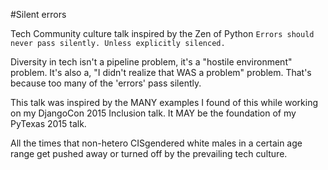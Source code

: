 #Silent errors

Tech Community culture talk inspired by the Zen of Python
`Errors should never pass silently. Unless explicitly silenced.`

Diversity in tech isn't a pipeline problem, it's a "hostile environment" problem. It's also a, "I didn't realize that WAS a problem" problem. That's because too many of the 'errors' pass silently.

This talk was inspired by the MANY examples I found of this while working on my DjangoCon 2015 Inclusion talk. It MAY be the foundation of my PyTexas 2015 talk.

All the times that non-hetero CISgendered white males in a certain age range get pushed away or turned off by the prevailing tech culture.